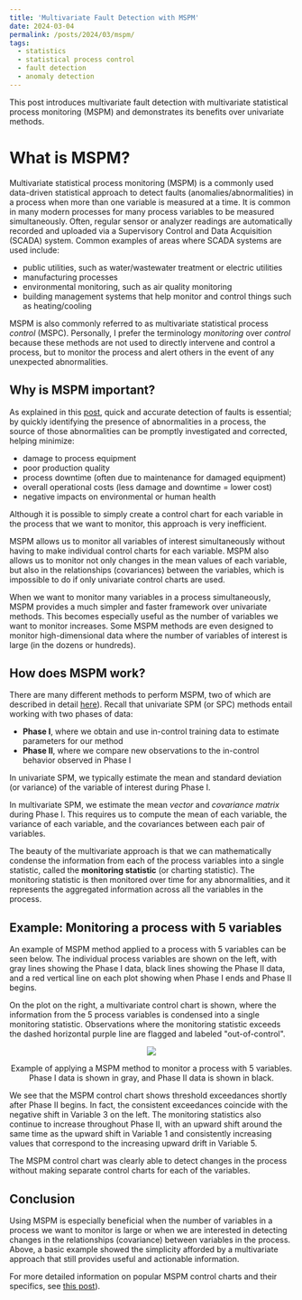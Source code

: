 ```yaml
---
title: 'Multivariate Fault Detection with MSPM'
date: 2024-03-04
permalink: /posts/2024/03/mspm/
tags:
  - statistics
  - statistical process control
  - fault detection
  - anomaly detection
---
```


This post introduces multivariate fault detection with multivariate
statistical process monitoring (MSPM) and demonstrates its benefits over
univariate methods.

# What is MSPM?

Multivariate statistical process monitoring (MSPM) is a commonly used
data-driven statistical approach to detect faults
(anomalies/abnormalities) in a process when more than one variable is
measured at a time. It is common in many modern processes for many
process variables to be measured simultaneously. Often, regular sensor
or analyzer readings are automatically recorded and uploaded via a
Supervisory Control and Data Acquisition (SCADA) system. Common examples
of areas where SCADA systems are used include:

- public utilities, such as water/wastewater treatment or electric
  utilities
- manufacturing processes
- environmental monitoring, such as air quality monitoring
- building management systems that help monitor and control things such
  as heating/cooling

MSPM is also commonly referred to as multivariate statistical process
*control* (MSPC). Personally, I prefer the terminology *monitoring* over
*control* because these methods are not used to directly intervene and
control a process, but to monitor the process and alert others in the
event of any unexpected abnormalities.

## Why is MSPM important?

As explained in this
[post](https://trgrimm.github.io/posts/2024/02/spc/), quick and accurate
detection of faults is essential; by quickly identifying the presence of
abnormalities in a process, the source of those abnormalities can be
promptly investigated and corrected, helping minimize:

- damage to process equipment
- poor production quality
- process downtime (often due to maintenance for damaged equipment)
- overall operational costs (less damage and downtime = lower cost)
- negative impacts on environmental or human health

Although it is possible to simply create a control chart for each
variable in the process that we want to monitor, this approach is very
inefficient.

MSPM allows us to monitor all variables of interest simultaneously
without having to make individual control charts for each variable. MSPM
also allows us to monitor not only changes in the mean values of each
variable, but also in the relationships (covariances) between the
variables, which is impossible to do if only univariate control charts
are used.

When we want to monitor many variables in a process simultaneously, MSPM
provides a much simpler and faster framework over univariate methods.
This becomes especially useful as the number of variables we want to
monitor increases. Some MSPM methods are even designed to monitor
high-dimensional data where the number of variables of interest is large
(in the dozens or hundreds).

## How does MSPM work?

There are many different methods to perform MSPM, two of which are
described in detail
[here](https://trgrimm.github.io/posts/2024/03/t2_mewma/)). Recall that
univariate SPM (or SPC) methods entail working with two phases of data:

- **Phase I**, where we obtain and use in-control training data to
  estimate parameters for our method
- **Phase II**, where we compare new observations to the in-control
  behavior observed in Phase I

In univariate SPM, we typically estimate the mean and standard deviation (or variance) of the variable of interest during Phase I.

In multivariate SPM, we estimate the mean *vector* and *covariance matrix* during Phase I. This requires us to compute the mean of each variable, the variance of each variable, and the covariances between each pair of variables.

The beauty of the multivariate approach is that we can mathematically condense the information from each of the process variables into a single statistic, called the **monitoring statistic** (or charting statistic). The monitoring statistic is then monitored over time for any abnormalities, and it represents the aggregated information across all the variables in the process.

## Example: Monitoring a process with 5 variables

An example of MSPM method applied to a process with 5 variables can be seen below. The individual process variables are shown on the left, with gray lines showing the Phase I data, black lines showing the Phase II data, and a red vertical line on each plot showing when Phase I ends and Phase II begins.

On the plot on the right, a multivariate control chart is shown, where the information from the 5 process variables is condensed into a single monitoring statistic. Observations where the monitoring statistic exceeds the dashed horizontal purple line are flagged and labeled "out-of-control".

<p align="center">
    <img src="https://github.com/trgrimm/trgrimm.github.io/assets/70607091/746ef972-388f-4c6c-a501-bcb46ead15de">
</p>
<p align="center" class="caption">
Example of applying a MSPM method to monitor a process with 5 variables. Phase I data is shown in gray, and Phase II data is shown in black.
</p>

We see that the MSPM control chart shows threshold exceedances shortly after Phase II begins. In fact, the consistent exceedances coincide with the negative shift in Variable 3 on the left. The monitoring statistics also continue to increase throughout Phase II, with an upward shift around the same time as the upward shift in Variable 1 and consistently increasing values that correspond to the increasing upward drift in Variable 5.

The MSPM control chart was clearly able to detect changes in the process without making separate control charts for each of the variables.

## Conclusion

Using MSPM is especially beneficial when the number of variables in a process we want to monitor is large or when we are interested in detecting changes in the relationships (covariance) between variables in the process. Above, a basic example showed the simplicity afforded by a multivariate approach that still provides useful and actionable information.

For more detailed information on popular MSPM control charts and their specifics, see [this post](https://trgrimm.github.io/posts/2024/03/t2_mewma/)).

